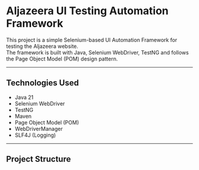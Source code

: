 # Aljazeera UI Testing Automation Framework

This project is a simple Selenium-based UI Automation Framework for testing the Aljazeera website.  
The framework is built with Java, Selenium WebDriver, TestNG and follows the Page Object Model (POM) design pattern.

---

## Technologies Used

- Java 21
- Selenium WebDriver
- TestNG
- Maven
- Page Object Model (POM)
- WebDriverManager
- SLF4J (Logging)

---

## Project Structure

